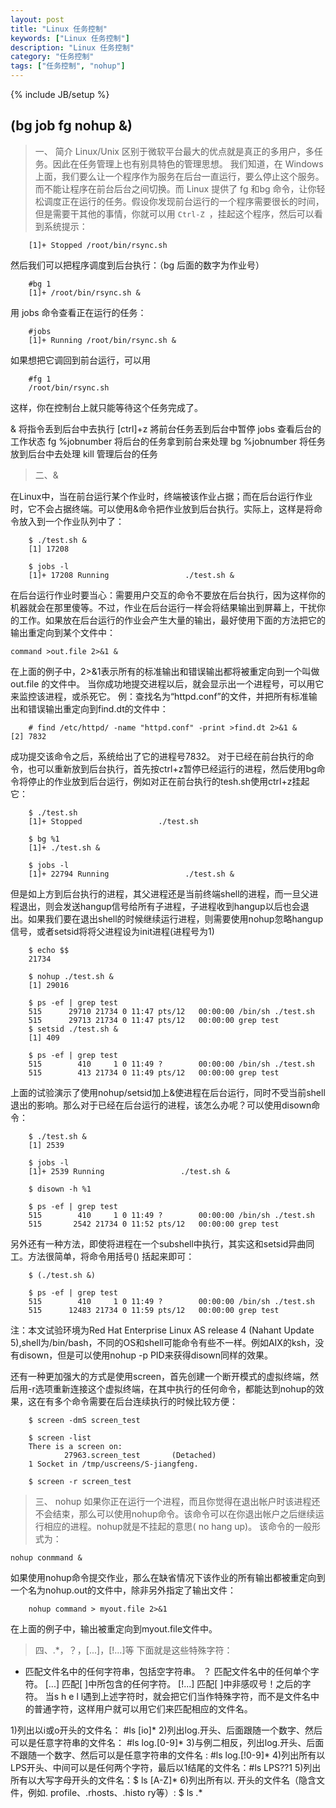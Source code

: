```yaml
---
layout: post
title: "Linux 任务控制"
keywords: ["Linux 任务控制"]
description: "Linux 任务控制"
category: "任务控制"
tags: ["任务控制", "nohup"]
---
```

{% include JB/setup %}

## (bg job fg nohup &)

> 一、 简介 
    Linux/Unix 区别于微软平台最大的优点就是真正的多用户，多任务。因此在任务管理上也有别具特色的管理思想。
我们知道，在 Windows 上面，我们要么让一个程序作为服务在后台一直运行，要么停止这个服务。而不能让程序在前台后台之间切换。而 Linux 提供了 fg 和bg 命令，让你轻松调度正在运行的任务。假设你发现前台运行的一个程序需要很长的时间，但是需要干其他的事情，你就可以用 `Ctrl-Z `，挂起这个程序，然后可以看到系统提示：


```
	[1]+ Stopped /root/bin/rsync.sh
```

然后我们可以把程序调度到后台执行：（bg 后面的数字为作业号）

```
	#bg 1
	[1]+ /root/bin/rsync.sh &
```

用 jobs 命令查看正在运行的任务：

```
	#jobs
	[1]+ Running /root/bin/rsync.sh &
```

如果想把它调回到前台运行，可以用

```
	#fg 1
	/root/bin/rsync.sh
```

这样，你在控制台上就只能等待这个任务完成了。

& 将指令丢到后台中去执行
[ctrl]+z 將前台任务丟到后台中暂停
jobs 查看后台的工作状态
fg %jobnumber 将后台的任务拿到前台来处理
bg %jobnumber 将任务放到后台中去处理
kill 管理后台的任务

> 二、&

在Linux中，当在前台运行某个作业时，终端被该作业占据；而在后台运行作业时，它不会占据终端。可以使用&命令把作业放到后台执行。实际上，这样是将命令放入到一个作业队列中了：

```
	$ ./test.sh &
	[1] 17208

	$ jobs -l
	[1]+ 17208 Running                 ./test.sh &
```

在后台运行作业时要当心：需要用户交互的命令不要放在后台执行，因为这样你的机器就会在那里傻等。不过，作业在后台运行一样会将结果输出到屏幕上，干扰你的工作。如果放在后台运行的作业会产生大量的输出，最好使用下面的方法把它的输出重定向到某个文件中：

```
command >out.file 2>&1 &
```

在上面的例子中，2>&1表示所有的标准输出和错误输出都将被重定向到一个叫做out.file 的文件中。 当你成功地提交进程以后，就会显示出一个进程号，可以用它来监控该进程，或杀死它。 
例：查找名为“httpd.conf”的文件，并把所有标准输出和错误输出重定向到find.dt的文件中： 

```
	# find /etc/httpd/ -name "httpd.conf" -print >find.dt 2>&1 & 
[2] 7832 
```

成功提交该命令之后，系统给出了它的进程号7832。 对于已经在前台执行的命令，也可以重新放到后台执行，首先按ctrl+z暂停已经运行的进程，然后使用bg命令将停止的作业放到后台运行，例如对正在前台执行的tesh.sh使用ctrl+z挂起它：

```
	$ ./test.sh
	[1]+ Stopped                 ./test.sh

	$ bg %1
	[1]+ ./test.sh &

	$ jobs -l
	[1]+ 22794 Running                 ./test.sh &
```

但是如上方到后台执行的进程，其父进程还是当前终端shell的进程，而一旦父进程退出，则会发送hangup信号给所有子进程，子进程收到hangup以后也会退出。如果我们要在退出shell的时候继续运行进程，则需要使用nohup忽略hangup信号，或者setsid将将父进程设为init进程(进程号为1)

```
	$ echo $$
	21734

	$ nohup ./test.sh &
	[1] 29016

	$ ps -ef | grep test
	515      29710 21734 0 11:47 pts/12   00:00:00 /bin/sh ./test.sh
	515      29713 21734 0 11:47 pts/12   00:00:00 grep test
	$ setsid ./test.sh &
	[1] 409

	$ ps -ef | grep test
	515        410     1 0 11:49 ?        00:00:00 /bin/sh ./test.sh
	515        413 21734 0 11:49 pts/12   00:00:00 grep test
```

上面的试验演示了使用nohup/setsid加上&使进程在后台运行，同时不受当前shell退出的影响。那么对于已经在后台运行的进程，该怎么办呢？可以使用disown命令：

```
	$ ./test.sh &
	[1] 2539

	$ jobs -l
	[1]+ 2539 Running                 ./test.sh &

	$ disown -h %1

	$ ps -ef | grep test
	515        410     1 0 11:49 ?        00:00:00 /bin/sh ./test.sh
	515       2542 21734 0 11:52 pts/12   00:00:00 grep test
```

另外还有一种方法，即使将进程在一个subshell中执行，其实这和setsid异曲同工。方法很简单，将命令用括号() 括起来即可：

```
	$ (./test.sh &)

	$ ps -ef | grep test
	515        410     1 0 11:49 ?        00:00:00 /bin/sh ./test.sh
	515      12483 21734 0 11:59 pts/12   00:00:00 grep test
```

注：本文试验环境为Red Hat Enterprise Linux AS release 4 (Nahant Update 5),shell为/bin/bash，不同的OS和shell可能命令有些不一样。例如AIX的ksh，没有disown，但是可以使用nohup -p PID来获得disown同样的效果。

还有一种更加强大的方式是使用screen，首先创建一个断开模式的虚拟终端，然后用-r选项重新连接这个虚拟终端，在其中执行的任何命令，都能达到nohup的效果，这在有多个命令需要在后台连续执行的时候比较方便：

```
	$ screen -dmS screen_test

	$ screen -list
	There is a screen on:
	        27963.screen_test       (Detached)
	1 Socket in /tmp/uscreens/S-jiangfeng.

	$ screen -r screen_test
```

> 三、 nohup 
如果你正在运行一个进程，而且你觉得在退出帐户时该进程还不会结束，那么可以使用nohup命令。该命令可以在你退出帐户之后继续运行相应的进程。nohup就是不挂起的意思( no hang up)。 该命令的一般形式为： 

```
nohup conmmand &
```

如果使用nohup命令提交作业，那么在缺省情况下该作业的所有输出都被重定向到一个名为nohup.out的文件中，除非另外指定了输出文件：

```
	nohup command > myout.file 2>&1 
```

在上面的例子中，输出被重定向到myout.file文件中。


> 四、.*，？，[...]，[!...]等
下面就是这些特殊字符： 
* 匹配文件名中的任何字符串，包括空字符串。 
？ 匹配文件名中的任何单个字符。 
[...] 匹配[ ]中所包含的任何字符。 
[!...] 匹配[ ]中非感叹号！之后的字符。 
当s h e l l遇到上述字符时，就会把它们当作特殊字符，而不是文件名中的普通字符，这样用户就可以用它们来匹配相应的文件名。

1)列出以i或o开头的文件名：     #ls [io]*
2)列出log.开头、后面跟随一个数字、然后可以是任意字符串的文件名： #ls log.[0-9]* 
3)与例二相反，列出log.开头、后面不跟随一个数字、然后可以是任意字符串的文件名 : #ls log.[!0-9]* 
4)列出所有以LPS开头、中间可以是任何两个字符，最后以1结尾的文件名：#ls LPS??1
5)列出所有以大写字母开头的文件名：$ ls [A-Z]* 6)列出所有以. 开头的文件名（隐含文件，例如. profile、.rhosts、.histo ry等）: $ ls .*